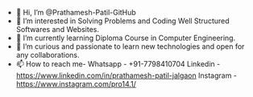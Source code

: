 - 👋 Hi, I’m @Prathamesh-Patil-GitHub
- 👀 I’m interested in Solving Problems and Coding Well Structured Softwares and Websites.
- 🌱 I’m currently learning Diploma Course in Computer Engineering.
- 💞️ I’m curious and passionate to learn new technologies and open for any collaborations.
- 📫 How to reach me- Whatsapp - +91-7798410704
Linkedin - https://www.linkedin.com/in/prathamesh-patil-jalgaon 
Instagram - https://www.instagram.com/pro14.1/

<!---
Prathamesh-Patil-GitHub/Prathamesh-Patil-GitHub is a ✨ special ✨ repository because its `README.md` (this file) appears on your GitHub profile.
You can click the Preview link to take a look at your changes.
--->
